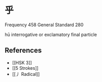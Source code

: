 # 乎
Frequency 458
General Standard 280

hū
interrogative or exclamatory final particle

## References
- [[HSK 3]]
- [[5 Strokes]]
- [[丿 Radical]]